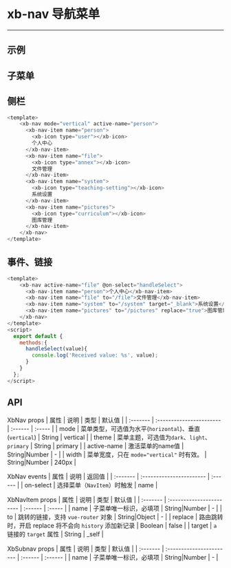 # xb-nav 导航菜单

---

## 示例

## 子菜单

<template>
    <xb-nav active-name="menu1-person" open-names="['menu1']">
      <xb-subnav name="menu1">
        <template slot="title">
          <xb-icon type="user"></xb-icon>
          内容管理
        </template>
        <xb-nav-item name="menu1-person">
          个人中心
        </xb-nav-item>
        <xb-nav-item name="menu1-file">
          文件管理
        </xb-nav-item>
        <xb-nav-item name="menu1-system">
          系统设置
        </xb-nav-item>
        <xb-nav-item name="menu1-pictures">
          图库管理
        </xb-nav-item>
      </xb-subnav>
      <xb-subnav>
        <template slot="title">
          <xb-icon type="user"></xb-icon>
          内容管理1
        </template>
        <xb-nav-item name="person1">
          <xb-icon type="user"></xb-icon>
          个人中心1
        </xb-nav-item>
        <xb-nav-item name="file1">
          <xb-icon type="annex"></xb-icon>
          文件管理1
        </xb-nav-item>
        <xb-nav-item name="system1">
          <xb-icon type="teaching-setting"></xb-icon>
          系统设置1
        </xb-nav-item>
        <xb-nav-item name="pictures1">
          <xb-icon type="curriculum"></xb-icon>
          图库管理1
        </xb-nav-item>
      </xb-subnav>
    </xb-nav>
</template>

## 侧栏

<template>
    <xb-nav active-name="person">
      <xb-nav-item name="person">
        <xb-icon type="user"></xb-icon>
        个人中心
      </xb-nav-item>
      <xb-nav-item name="file">
        <xb-icon type="annex"></xb-icon>
        文件管理
      </xb-nav-item>
      <xb-nav-item name="system">
        <xb-icon type="teaching-setting"></xb-icon>
        系统设置
      </xb-nav-item>
      <xb-nav-item name="pictures">
        <xb-icon type="curriculum"></xb-icon>
        图库管理
      </xb-nav-item>
    </xb-nav>
</template>
<script>
  export default {
    data() {
      return {
        openNames: ['menu1']
      }
    }
  };
</script>

```js
<template>
    <xb-nav mode="vertical" active-name="person">
      <xb-nav-item name="person">
        <xb-icon type="user"></xb-icon>
        个人中心
      </xb-nav-item>
      <xb-nav-item name="file">
        <xb-icon type="annex"></xb-icon>
        文件管理
      </xb-nav-item>
      <xb-nav-item name="system">
        <xb-icon type="teaching-setting"></xb-icon>
        系统设置
      </xb-nav-item>
      <xb-nav-item name="pictures">
        <xb-icon type="curriculum"></xb-icon>
        图库管理
      </xb-nav-item>
    </xb-nav>
</template>
```

## 事件、链接
<template>
    <xb-nav active-name="file" @on-select="handleSelect">
      <xb-nav-item name="person">个人中心</xb-nav-item>
      <xb-nav-item name="file" to="/file">文件管理</xb-nav-item>
      <xb-nav-item name="system" to="/system" target="_blank">系统设置</xb-nav-item>
      <xb-nav-item name="pictures" to="/pictures" replace="true">图库管理</xb-nav-item>
    </xb-nav>
</template>
<script>
  export default {
    methods:{
      handleSelect(value){
        console.log('Received value: %s', value);
      }
    }
  };
</script>

```js
<template>
    <xb-nav active-name="file" @on-select="handleSelect">
      <xb-nav-item name="person">个人中心</xb-nav-item>
      <xb-nav-item name="file" to="/file">文件管理</xb-nav-item>
      <xb-nav-item name="system" to="/system" target="_blank">系统设置</xb-nav-item>
      <xb-nav-item name="pictures" to="/pictures" replace="true">图库管理</xb-nav-item>
    </xb-nav>
</template>
<script>
  export default {
    methods:{
      handleSelect(value){
        console.log('Received value: %s', value);
      }
    }
  };
</script>
```

## API

XbNav props
| 属性     | 说明                     | 类型    | 默认值 |
| :------- | :----------------------- | :------ | :----- |
| mode     | 菜单类型，可选值为水平(`horizontal`)、垂直(`vertical`)          | String  | vertical  |
| theme | 菜单主题，可选值为`dark`、`light`、`primary` | String  | primary   |
| active-name | 激活菜单的name值         | String\|Number | -  |
| width | 菜单宽度，只在 `mode="vertical"` 时有效。       | String\|Number | 240px  |

XbNav events
| 属性     | 说明                     | 返回值    |
| :------- | :----------------------- | :------ |
| on-select     | 选择菜单（`NavItem`）时触发          | name  |

XbNavItem props
| 属性     | 说明                     | 类型    | 默认值 |
| :------- | :----------------------- | :------ | :----- |
| name     | 子菜单唯一标识，必填项 | String\|Number  | -  |
| to     | 跳转的链接，支持 `vue-router` 对象 | String\|Object  | -  |
| replace     | 路由跳转时，开启 replace 将不会向 `history` 添加新记录 | Boolean  | false |
| target  | `a` 链接的 `target` 属性 | String  | _self |

XbSubnav props
| 属性     | 说明                     | 类型    | 默认值 |
| :------- | :----------------------- | :------ | :------ |
| name     | 子菜单唯一标识，必填项 | String\|Number  | -  |